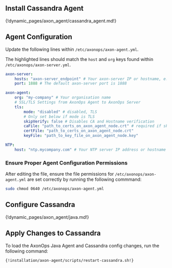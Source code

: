 
## Install Cassandra Agent

{!dynamic_pages/axon_agent/cassandra_agent.md!}

## Agent Configuration

Update the following lines within `/etc/axonops/axon-agent.yml`.

The highlighted lines should match the `host` and `org` keys found within
`/etc/axonops/axon-server.yml`.

```yaml hl_lines="2 6"
axon-server:
    hosts: "axon-server_endpoint" # Your axon-server IP or hostname, e.g. axonops.mycompany.com
    port: 1888 # The default axon-server port is 1888

axon-agent:
    org: "my-company" # Your organisation name
    # SSL/TLS Settings from AxonOps Agent to AxonOps Server
    tls:
        mode: "disabled" # disabled, TLS
        # Only set below if mode is TLS
        skipVerify: false # Disables CA and Hostname verification
        caFile: "path_to_certs_on_axon_agent_node.crt" # required if skipVerify is not set and you are using a self-signed cert
        certFile: "path_to_certs_on_axon_agent_node.crt"
        keyFile: "path_to_key_file_on_axon_agent_node.key"

NTP:
    host: "ntp.mycompany.com" # Your NTP server IP address or hostname 
```

### Ensure Proper Agent Configuration Permissions

After editing the file, ensure the file permissions for `/etc/axonops/axon-agent.yml` are set correctly by
running the following commmand:

```bash
sudo chmod 0640 /etc/axonops/axon-agent.yml
```

## Configure Cassandra

{!dynamic_pages/axon_agent/java.md!}

## Apply Changes to Cassandra

To load the AxonOps Java Agent and Cassandra config changes, run the following command:

```bash
{!installation/axon-agent/scripts/restart-cassandra.sh!}
```
